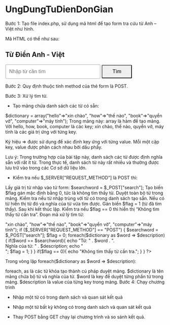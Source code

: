 # UngDungTuDienDonGian

Bước 1: Tạo file index.php, sử dụng mã html để tạo form tra cứu từ Anh – Việt như hình.



Mã HTML có thể như sau:

<!DOCTYPE html>
<html>
    <meta http-equiv="Content-Type" content="text/html; charset=utf-8" />
    <head>
        <style> 
        input[type=text] {
            width: 300px;
            font-size: 16px;
            border: 2px solid #ccc; 
            border-radius: 4px;
            padding: 12px 10px 12px 10px;
        }
        #submit {
            border-radius: 2px;
            padding: 10px 32px;
            font-size: 16px;
        }
        </style>
    </head>
    <body>
       <h2>Từ Điển Anh - Việt</h2>
       <form>
          <input type="text" name="search" placeholder="Nhập từ cần tìm"/>
          <input type = "submit" id = "submit" value = "Tìm"/>
       </form>
    </body>
    </html>
Bước 2: Quy định thuộc tính method của thẻ form là POST.

Bước 3: Xử lý tìm từ.

- Tạo mảng chứa danh sách các từ có sẵn:

$dictionary = array("hello"=>"xin chào", "how"=>"thế nào", "book"=>"quyển vở", "computer"=>"máy tính");
Trong mảng này: array là hàm để tạo mảng. Với hello, how, book, computer là các key; xin chào, thế nào, quyển vở, máy tính là các giá trị ứng với từng key.

Ký hiệu => được sử dụng để xác định key ứng với từng value. Mỗi một cặp key, value được phân cách nhau bởi dấu phẩy.

Lưu ý: Trong trường hợp của bài tập này, danh sách các từ được định nghĩa sẵn với rất ít từ. Trong thực tế, danh sách từ này rất nhiều và thường được lưu trữ vào trong các Cơ sở dữ liệu lớn.

- Kiểm tra nếu $_SERVER["REQUEST_METHOD"] là POST thì:

Lấy giá trị từ nhập vào từ form: $searchword = $_POST["search"];
Tạo biến $flag gán mặc định bằng 0, tức là không tìm thấy từ.
Duyệt toàn bộ từ trong mảng.
Kiểm tra nếu từ nhập trùng với từ có trong danh sách tạo sẵn. Nếu có từ hiển thị từ đó và nghĩa của từ vừa tìm được.
Gán biến $flag = 1 (từ đã tìm thấy).
Sau khi kết thúc lặp. Kiểm tra nếu $flag == 0 thì hiển thị “Không tìm thấy từ cần tra”.
Đoạn mã xử lý tìm từ:

<?php
$dictionary = array(
    "hello"=>"xin chào", 
    "how"=>"thế nào", 
    "book"=>"quyển vở", 
    "computer"=>"máy tính");

if ($_SERVER["REQUEST_METHOD"] == "POST") {
  $searchword = $_POST["search"]; 
  $flag = 0;
  foreach($dictionary as $word => $description) {
     if($word == $searchword){
        echo "Từ: " . $word . ". <br/>Nghĩa của từ: " . $description;
        echo "<br/>";
        $flag = 1;
     }
  } 

  if($flag == 0){
     echo "Không tìm thấy từ cần tra.";
  }
}
?>
Trong vòng lặp foreach($dictionary as $word => $description):

foreach, as là các từ khóa tạo thành cú pháp duyệt mảng.
$dictionary là tên mảng chứa bộ từ và nghĩa của từ.
$word là key để duyệt từng phần tử trong mảng.
$description là value của từng key trong mảng.
Bước 4: Chạy chương trình

- Nhập một từ có trong danh sách và quan sát kết quả

- Nhập một từ bất kỳ không có trong danh sách và quan sát kết quả

- Thay POST bằng GET chạy lại chương trình và so sánh kết quả.

